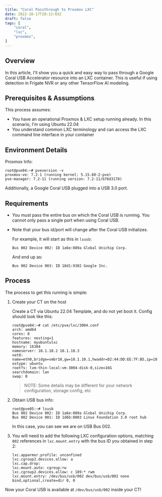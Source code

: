 ```yaml
---
title: "Coral Passthrough to Proxmox LXC"
date: 2022-10-17T20:13:03Z
draft: false
tags: [
    "coral",
    "lxc",
    "proxmox",
]
---
```


## Overview

In this article, I'll show you a quick and easy way to pass through a Google Coral USB Accelerator resource into an LXC container. This is useful if using detection in Frigate NVR or any other TensorFlow AI modeling.

## Prerequisites & Assumptions

This process assumes:

* You have an operational Proxmox & LXC setup running already. In this scenario, I'm using Ubuntu 22.04
* You understand common LXC terminology and can access the LXC command line interface in your container

## Environment Details

Proxmox Info:

``` shell
root@pve04:~# pveversion -v
proxmox-ve: 7.2-1 (running kernel: 5.15.60-2-pve)
pve-manager: 7.2-11 (running version: 7.2-11/b76d3178)
```

Additionally, a Google Coral USB plugged into a USB 3.0 port.

## Requirements

* You must pass the entire bus on which the Coral USB is running. You cannot only pass a single port when using Coral USB.
* Note that your bus id/port will change after the Coral USB initializes.

   For example, it will start as this in `lsusb`:

   `Bus 002 Device 002: ID 1a6e:089a Global Unichip Corp.`

   And end up as:

   `Bus 002 Device 003: ID 18d1:9302 Google Inc.`

## Process

The process to get this running is simple:

1. Create your CT on the host

   Create a CT via Ubuntu 22.04 Template, and do not yet boot it. Config should look like this:

    ``` shell
    root@pve04:~# cat /etc/pve/lxc/3004.conf
    arch: amd64
    cores: 8
    features: nesting=1
    hostname: myubuntulxc
    memory: 16384
    nameserver: 10.1.10.2 10.1.10.3
    net0: name=eth0,bridge=vmbr10,gw=10.1.10.1,hwaddr=D2:44:DD:EE:7F:B5,ip=10.1.10.64/24,type=veth
    ostype: ubuntu
    rootfs: lvm-thin-local:vm-3004-disk-0,size=16G
    searchdomain: lan
    swap: 0
    ```

    > NOTE: Some details may be different for your network configuration, storage config, etc

2. Obtain USB bus info:

    ``` shell
    root@pve05:~# lsusb
    Bus 002 Device 002: ID 1a6e:089a Global Unichip Corp.
    Bus 002 Device 001: ID 1d6b:0003 Linux Foundation 3.0 root hub
    ```

   In this case, you can see we are on USB Bus 002.

3. You will need to add the following LXC configuration options, matching `002` references in `lxc.mount.entry` with the bus ID you obtained in step 2:

    ``` shell
    lxc.apparmor.profile: unconfined
    lxc.cgroup2.devices.allow: a
    lxc.cap.drop: 
    lxc.mount.auto: cgroup:rw
    lxc.cgroup2.devices.allow: c 189:* rwm
    lxc.mount.entry: /dev/bus/usb/002 dev/bus/usb/002 none bind,optional,create=dir 0, 0
    ```

Now your Coral USB is available at `/dev/bus/usb/002` inside your CT!
